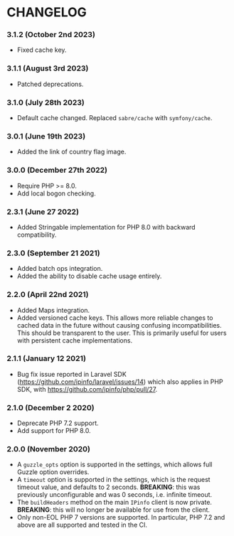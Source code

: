 # CHANGELOG

### 3.1.2 (October 2nd 2023)

- Fixed cache key.

### 3.1.1 (August 3rd 2023)

- Patched deprecations.

### 3.1.0 (July 28th 2023)

- Default cache changed. Replaced `sabre/cache` with `symfony/cache`.

### 3.0.1 (June 19th 2023)

- Added the link of country flag image.

### 3.0.0 (December 27th 2022)

- Require PHP >= 8.0.
- Add local bogon checking.

### 2.3.1 (June 27 2022)

- Added Stringable implementation for PHP 8.0 with backward compatibility.

### 2.3.0 (September 21 2021)

- Added batch ops integration.
- Added the ability to disable cache usage entirely.

### 2.2.0 (April 22nd 2021)

- Added Maps integration.
- Added versioned cache keys.
  This allows more reliable changes to cached data in the future without
  causing confusing incompatibilities. This should be transparent to the user.
  This is primarily useful for users with persistent cache implementations.

### 2.1.1 (January 12 2021)

- Bug fix issue reported in Laravel SDK
  (https://github.com/ipinfo/laravel/issues/14) which also applies in PHP SDK,
  with https://github.com/ipinfo/php/pull/27.

### 2.1.0 (December 2 2020)

- Deprecate PHP 7.2 support.
- Add support for PHP 8.0.

### 2.0.0 (November 2020)

- A `guzzle_opts` option is supported in the settings, which allows full Guzzle
  option overrides.
- A `timeout` option is supported in the settings, which is the request timeout
  value, and defaults to 2 seconds.
  **BREAKING**: this was previously unconfigurable and was 0 seconds,
  i.e. infinite timeout.
- The `buildHeaders` method on the main `IPinfo` client is now private.
  **BREAKING**: this will no longer be available for use from the client.
- Only non-EOL PHP 7 versions are supported. In particular, PHP 7.2 and above
  are all supported and tested in the CI.
